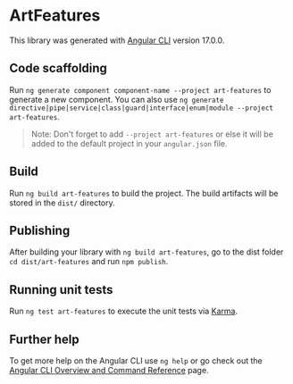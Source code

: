 # ArtFeatures

This library was generated with [Angular CLI](https://github.com/angular/angular-cli) version 17.0.0.

## Code scaffolding

Run `ng generate component component-name --project art-features` to generate a new component. You can also use `ng generate directive|pipe|service|class|guard|interface|enum|module --project art-features`.
> Note: Don't forget to add `--project art-features` or else it will be added to the default project in your `angular.json` file. 

## Build

Run `ng build art-features` to build the project. The build artifacts will be stored in the `dist/` directory.

## Publishing

After building your library with `ng build art-features`, go to the dist folder `cd dist/art-features` and run `npm publish`.

## Running unit tests

Run `ng test art-features` to execute the unit tests via [Karma](https://karma-runner.github.io).

## Further help

To get more help on the Angular CLI use `ng help` or go check out the [Angular CLI Overview and Command Reference](https://angular.io/cli) page.
